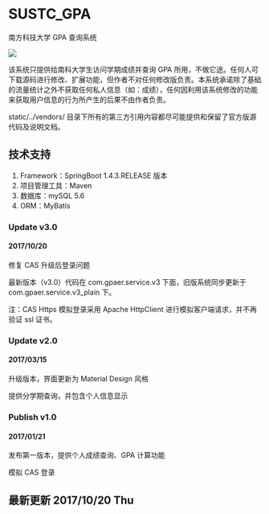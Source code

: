 # SUSTC_GPA
南方科技大学 GPA 查询系统

[![](https://travis-ci.org/Nexoi/SUSTC-GPA.svg?branch=master)](https://travis-ci.org/Nexoi/SUSTC-GPA)

该系统只提供给南科大学生访问学期成绩并查询 GPA 所用，不做它途。任何人可下载源码进行修改、扩展功能，但作者不对任何修改版负责。本系统承诺除了基础的流量统计之外不获取任何私人信息（如：成绩），任何因利用该系统修改的功能来获取用户信息的行为所产生的后果不由作者负责。

static/../vendors/ 目录下所有的第三方引用内容都尽可能提供和保留了官方版源代码及说明文档。

## 技术支持
1. Framework：SpringBoot 1.4.3.RELEASE 版本
2. 项目管理工具：Maven
3. 数据库：mySQL 5.6
4. ORM：MyBatis

### Update v3.0
#### 2017/10/20 
修复 CAS 升级后登录问题

最新版本（v3.0）代码在 com.gpaer.service.v3 下面，旧版系统同步更新于 com.gpaer.service.v3_plain 下。

注：CAS Https 模拟登录采用 Apache HttpClient 进行模拟客户端请求，并不再验证 ssl 证书。

### Update v2.0
#### 2017/03/15
升级版本，界面更新为 Material Design 风格

提供分学期查询，并包含个人信息显示

### Publish v1.0
#### 2017/01/21
发布第一版本，提供个人成绩查询、GPA 计算功能

模拟 CAS 登录


## 最新更新 2017/10/20 Thu
